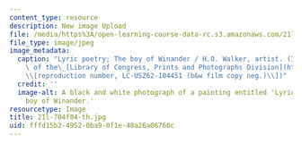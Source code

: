 ```yaml
---
content_type: resource
description: New image Upload
file: /media/https%3A/open-learning-course-data-rc.s3.amazonaws.com/21l-704-studies-in-poetry-british-poetry-and-the-sciences-of-the-mind-fall-2004/fffd15b249520ba90f1e48a26a06760c_21l-704f04-th.jpg
file_type: image/jpeg
image_metadata:
  caption: "Lyric poetry; The boy of Winander / H.O. Walker, artist. (Image courtesy\
    \ of the\_[Library of Congress, Prints and Photographs Division](http://www.loc.gov/rr/print)\_\
    \\[reproduction number, LC-USZ62-104451 (b&w film copy neg.)\\])"
  credit: ''
  image-alt: A black and white photograph of a painting entitled 'Lyric poetry; The
    boy of Winander.'
resourcetype: Image
title: 21l-704f04-th.jpg
uid: fffd15b2-4952-0ba9-0f1e-48a26a06760c
---
```

